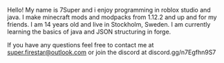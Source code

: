 Hello! My name is 7Super and i enjoy programming in roblox studio and java. I make minecraft mods and modpacks from 1.12.2 and up and for my friends. I am 14 years old and live in Stockholm, Sweden. I am currently learning the basics of java and JSON structuring in forge.

If you have any questions feel free to contact me at super.firestar@outlook.com or join the discord at discord.gg/n7Egfhn9S7
